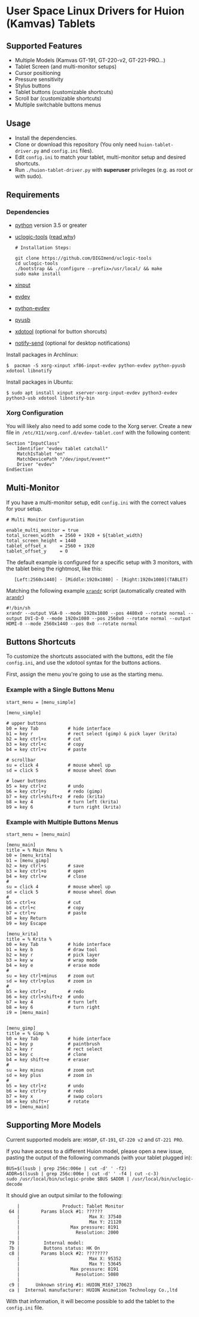 # User Space Linux Drivers for Huion (Kamvas) Tablets

## Supported Features

 * Multiple Models (Kamvas GT-191, GT-220-v2, GT-221-PRO…)
 * Tablet Screen (and multi-monitor setups)
 * Cursor positioning
 * Pressure sensitivity
 * Stylus buttons
 * Tablet buttons (customizable shortcuts)
 * Scroll bar (customizable shortcuts)
 * Multiple switchable buttons menus

## Usage

 * Install the dependencies.
 * Clone or download this repository (You only need `huion-tablet-driver.py` and `config.ini` files).
 * Edit `config.ini` to match your tablet, multi-monitor setup and desired shortcuts.
 * Run `./huion-tablet-driver.py` with **superuser** privileges (e.g. as root or with sudo).


## Requirements

### Dependencies

 * [python](https://www.python.org/) version 3.5 or greater
 * [uclogic-tools](https://github.com/DIGImend/uclogic-tools) ([read why](https://github.com/benthor/HuionKamvasGT191LinuxDriver/issues/1#issuecomment-351207116))

    ```
    # Installation Steps:

    git clone https://github.com/DIGImend/uclogic-tools
    cd uclogic-tools
    ./bootstrap && ./configure --prefix=/usr/local/ && make
    sudo make install
    ```

 * [xinput](https://wiki.archlinux.org/index.php/Xinput)
 * [evdev](https://wiki.gentoo.org/wiki/Evdev)
 * [python-evdev](https://github.com/gvalkov/python-evdev)
 * [pyusb](https://walac.github.io/pyusb/)
 * [xdotool](http://www.semicomplete.com/projects/xdotool/) (optional for button shorcuts)
 * [notify-send](https://wiki.archlinux.org/index.php/Desktop_notifications) (optional for desktop notifications)


Install packages in Archlinux:

```
$  pacman -S xorg-xinput xf86-input-evdev python-evdev python-pyusb xdotool libnotify
```

Install packages in Ubuntu:
```
$ sudo apt install xinput xserver-xorg-input-evdev python3-evdev python3-usb xdotool libnotify-bin
```


### Xorg Configuration

You will likely also need to add some code to the Xorg server. Create a new file in` /etc/X11/xorg.conf.d/evdev-tablet.conf` with the following content:

```
Section "InputClass"
	Identifier "evdev tablet catchall"
	MatchIsTablet "on"
	MatchDevicePath "/dev/input/event*"
	Driver "evdev"
EndSection
```

## Multi-Monitor

If you have a multi-monitor setup, edit `config.ini` with the correct values for your setup.

```
# Multi Monitor Configuration

enable_multi_monitor = true
total_screen_width  = 2560 + 1920 + ${tablet_width}
total_screen_height = 1440
tablet_offset_x     = 2560 + 1920
tablet_offset_y     = 0
```

The default example is configured for a specific setup with 3 monitors, with the tablet being the rightmost, like this:
```
   [Left:2560x1440] - [Middle:1920x1080] - [Right:1920x1080](TABLET)
```

Matching the following example [`xrandr`](https://wiki.archlinux.org/index.php/xrandr) script (automatically created with [`arandr`](https://christian.amsuess.com/tools/arandr/))

```
#!/bin/sh
xrandr --output VGA-0 --mode 1920x1080 --pos 4480x0 --rotate normal --output DVI-D-0 --mode 1920x1080 --pos 2560x0 --rotate normal --output HDMI-0 --mode 2560x1440 --pos 0x0 --rotate normal
```

## Buttons Shortcuts

To customize the shortcuts associated with the buttons, edit the file `config.ini`, and use the xdotool syntax for the buttons actions.

First, assign the menu you're going to use as the starting menu.


### Example with a Single Buttons Menu

```
start_menu = [menu_simple]

[menu_simple]

# upper buttons
b0 = key Tab           # hide interface
b1 = key r             # rect select (gimp) & pick layer (krita)
b2 = key ctrl+x        # cut
b3 = key ctrl+c        # copy
b4 = key ctrl+v        # paste

# scrollbar
su = click 4           # mouse wheel up
sd = click 5           # mouse wheel down

# lower buttons
b5 = key ctrl+z        # undo
b6 = key ctrl+y        # redo (gimp)
b7 = key ctrl+shift+z  # redo (krita)
b8 = key 4             # turn left (krita)
b9 = key 6             # turn right (krita)
```

### Example with Multiple Buttons Menus

```
start_menu = [menu_main]

[menu_main]
title = % Main Menu %
b0 = [menu_krita]
b1 = [menu_gimp]
b2 = key ctrl+s        # save
b3 = key ctrl+o        # open
b4 = key ctrl+w        # close
#
su = click 4           # mouse wheel up
sd = click 5           # mouse wheel down
#
b5 = ctrl+x            # cut
b6 = ctrl+c            # copy
b7 = ctrl+v            # paste
b8 = key Return
b9 = key Escape

[menu_krita]
title = % Krita %
b0 = key Tab           # hide interface
b1 = key b             # draw tool
b2 = key r             # pick layer
b3 = key w             # wrap mode
b4 = key e             # erase mode
#
su = key ctrl+minus    # zoom out
sd = key ctrl+plus     # zoom in
#
b5 = key ctrl+z        # redo
b6 = key ctrl+shift+z  # undo
b7 = key 4             # turn left
b8 = key 6             # turn right
i9 = [menu_main]


[menu_gimp]
title = % Gimp %
b0 = key Tab           # hide interface
b1 = key p             # paintbrush
b2 = key r             # rect select
b3 = key c             # clone
b4 = key shift+e       # eraser
#
su = key minus         # zoom out
sd = key plus          # zoom in
#
b5 = key ctrl+z        # undo
b6 = key ctrl+y        # redo
b7 = key x             # swap colors
b8 = key shift+r       # rotate
b9 = [menu_main]
```


## Supporting More Models

Current supported models are: `H950P`, `GT-191`, `GT-220 v2` and `GT-221 PRO`.

If you have access to a different Huion model, please open a new issue, pasting the output of the following commands (with your tablet plugged in):

```
BUS=$(lsusb | grep 256c:006e | cut -d' ' -f2)
ADDR=$(lsusb | grep 256c:006e | cut -d' ' -f4 | cut -c-3)
sudo /usr/local/bin/uclogic-probe $BUS $ADDR | /usr/local/bin/uclogic-decode
```

It should give an output similar to the following:

```
    |                Product: Tablet Monitor
 64 |        Params block #1: ??????
    |                          Max X: 37540
    |                          Max Y: 21120
    |                   Max pressure: 8191
    |                     Resolution: 2000
    |
 79 |         Internal model:
 7b |         Buttons status: HK On
 c8 |        Params block #2: ????????
    |                          Max X: 95352
    |                          Max Y: 53645
    |                   Max pressure: 8191
    |                     Resolution: 5080
    |
 c9 |      Unknown string #1: HUION_M167_170623
 ca |  Internal manufacturer: HUION Animation Technology Co.,ltd
```

With that information, it will become possible to add the tablet to the `config.ini` file.

